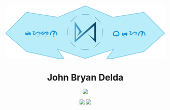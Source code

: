 <img src="https://github.com/jbryan11/jbryan11/blob/master/public/github_header.png?raw=true">
<h1 align="center">John Bryan Delda</h1>
<p align="center">
<img src="https://github-readme-stats.vercel.app/api?username=jbryan11">
</p>

<p align="center">
<a href="https://www.twitter.com/B_R_Y_N99" alt="Twitter"><img  src="https://raw.githubusercontent.com/jayehernandez/jayehernandez/3f5402efef9a0ae89211a6e04609558e862ca616/readme/twitter-fill.svg""></a>
  <a href="mailto:mightypirates174@gmail.com" alt="Contact me"><img src="https://raw.githubusercontent.com/jayehernandez/jayehernandez/3f5402efef9a0ae89211a6e04609558e862ca616/readme/mail-fill.svg"></a>
</p>
